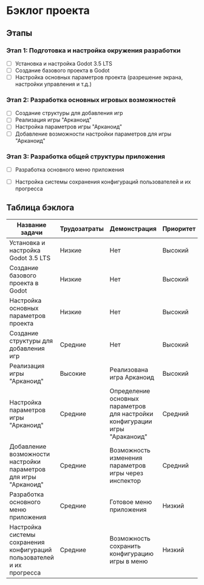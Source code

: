 # Бэклог проекта 

## Этапы

### Этап 1: Подготовка и настройка окружения разработки
- [ ] Установка и настройка Godot 3.5 LTS
- [ ] Создание базового проекта в Godot
- [ ] Настройка основных параметров проекта (разрешение экрана, настройки управления и т.д.)

### Этап 2: Разработка основных игровых возможностей
- [ ] Создание структуры для добавления игр
- [ ] Реализация игры "Арканоид"
- [ ] Настройка параметров игры "Арканоид"
- [ ] Добавление возможности настройки параметров для игры "Арканоид"

### Этап 3: Разработка общей структуры приложения
- [ ] Разработка основного меню приложения
- [ ] Настройка системы сохранения конфигураций пользователей и их прогресса


## Таблица бэклога

| Название задачи                                 | Трудозатраты | Демонстрация | Приоритет | Тип задачи           |
|--------------------------------------------------|--------------|--------------|------------|----------------------|
| Установка и настройка Godot 3.5 LTS             | Низкие      | Нет          | Высокий    | Техническая задача   |
| Создание базового проекта в Godot               | Низкие      | Нет          | Высокий    | Техническая задача   |
| Настройка основных параметров проекта           | Низкие       | Нет          | Высокий    | Техническая задача   |
| Создание структуры для добавления игр           | Средние      | Нет          | Высокий    | Разработка функционала |
| Реализация игры "Арканоид"                      | Высокие      | Реализована игра Арканоид | Высокий    | Разработка функционала |
| Настройка параметров игры "Арканоид"            | Средние      | Определение основных параметров для настройки конфигурации игры "Араканоид" | Средний    | Разработка функционала |
| Добавление возможности настройки параметров для игры "Арканоид" | Средние |  Возможность изменения параметров игры через инспектор | Средний | Разработка функционала |
| Разработка основного меню приложения           | Средние      | Готовое меню приложения | Низкий    | Разработка интерфейса |
| Настройка системы сохранения конфигураций пользователей и их прогресса | Средние | Возможность сохранить конфигурацию игры в меню | Низкий | Разработка функционала |

